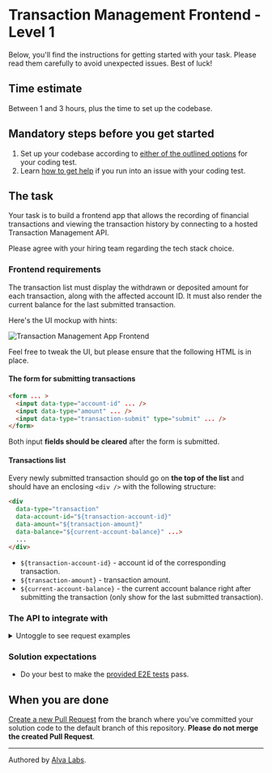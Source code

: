 # Transaction Management Frontend - Level 1

Below, you'll find the instructions for getting started with your task. Please read them carefully to avoid unexpected issues. Best of luck!

## Time estimate

Between 1 and 3 hours, plus the time to set up the codebase.

## Mandatory steps before you get started

1. Set up your codebase according to [either of the outlined options](https://help.alvalabs.io/en/articles/9028914-how-to-set-up-the-codebase-for-your-coding-test) for your coding test.
2. Learn [how to get help](https://help.alvalabs.io/en/articles/9028899-how-to-ask-for-help-with-coding-tests) if you run into an issue with your coding test.

## The task

<!--TASK_INSTRUCTIONS_START-->

Your task is to build a frontend app that allows the recording of financial transactions and viewing the transaction history by connecting to a hosted Transaction Management API.

Please agree with your hiring team regarding the tech stack choice.

### Frontend requirements

The transaction list must display the withdrawn or deposited amount for each transaction, along with the affected account ID. It must also render the current balance for the last submitted transaction.

Here's the UI mockup with hints:

![Transaction Management App Frontend](https://user-images.githubusercontent.com/450319/139797772-4e4b2744-447c-411f-9b04-7028ba5e89a1.png)

Feel free to tweak the UI, but please ensure that the following HTML is in place.

#### The form for submitting transactions

```html
<form ... >
  <input data-type="account-id" ... />
  <input data-type="amount" ... />
  <input data-type="transaction-submit" type="submit" ... />
</form>
```

Both input **fields should be cleared** after the form is submitted.

#### Transactions list

Every newly submitted transaction should go on **the top of the list** and should have an enclosing `<div />` with the following structure:

```html
<div 
  data-type="transaction"
  data-account-id="${transaction-account-id}"
  data-amount="${transaction-amount}"
  data-balance="${current-account-balance}" ...>
  ...
</div>
```

- `${transaction-account-id}` - account id of the corresponding transaction.
- `${transaction-amount}` - transaction amount.
- `${current-account-balance}` - the current account balance right after submitting the transaction (only show for the last submitted transaction).

### The API to integrate with

<details>
<summary>Untoggle to see request examples</summary>

##### Get historical transactions

```
GET https://infra.devskills.app/api/accounting/transactions
```

##### Create a new transaction

```
POST https://infra.devskills.app/api/accounting/transaction
Content-Type: application/json

{
  "account_id": "0afd02d3-6c59-46e7-b7bc-893c5e0b7ac2",
  "amount": 7
}
```

##### Get a transaction by id

```
GET https://infra.devskills.app/api/accounting/transactions/7c94635a-40a3-4c87-888a-42c3ce5b9750
```

##### Get an account by id
```
GET https://infra.devskills.app/api/accounting/accounts/0afd02d3-6c59-46e7-b7bc-893c5e0b7ac2
```

</details>

### Solution expectations

- Do your best to make the [provided E2E tests](cypress/e2e/test.cy.js) pass.

<!--TASK_INSTRUCTIONS_END-->

## When you are done

[Create a new Pull Request](https://docs.github.com/en/pull-requests/collaborating-with-pull-requests/proposing-changes-to-your-work-with-pull-requests/creating-a-pull-request) from the branch where you've committed your solution code to the default branch of this repository. **Please do not merge the created Pull Request**.

---

Authored by [Alva Labs](https://www.alvalabs.io/).
